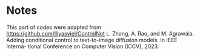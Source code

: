 # Notes

This part of codes were adapted from https://github.com/lllyasviel/ControlNet
L. Zhang, A. Rao, and M. Agrawala. Adding conditional control to text-to-image diffusion models. In IEEE Interna- tional Conference on Computer Vision (ICCV), 2023.


